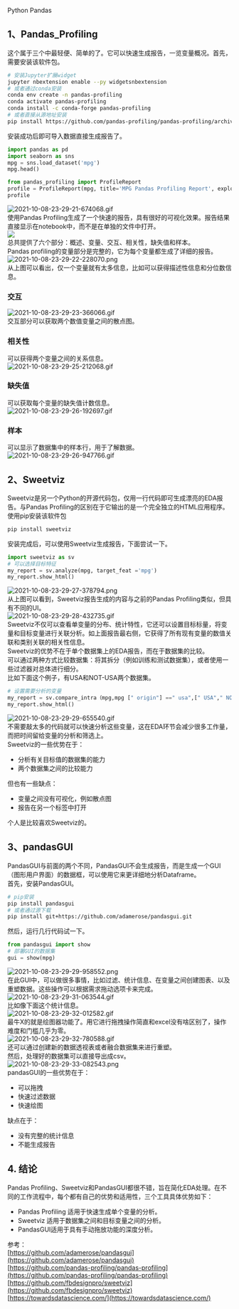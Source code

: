 Python Pandas 
<a name="sd8hQ"></a>
## 1、Pandas_Profiling
这个属于三个中最轻便、简单的了。它可以快速生成报告，一览变量概况。首先，需要安装该软件包。
```bash
# 安装Jupyter扩展widget 
jupyter nbextension enable --py widgetsnbextension
# 或者通过conda安装
conda env create -n pandas-profiling
conda activate pandas-profiling
conda install -c conda-forge pandas-profiling
# 或者直接从源地址安装
pip install https://github.com/pandas-profiling/pandas-profiling/archive/master.zip
```
安装成功后即可导入数据直接生成报告了。
```python
import pandas as pd
import seaborn as sns
mpg = sns.load_dataset('mpg')
mpg.head()

from pandas_profiling import ProfileReport
profile = ProfileReport(mpg, title='MPG Pandas Profiling Report', explorative = True)
profile
```
![2021-10-08-23-29-21-674068.gif](./img/1633707205617-5aeffde5-556b-4982-bbcf-588376b354d8.gif)<br />使用Pandas Profiling生成了一个快速的报告，具有很好的可视化效果。报告结果直接显示在notebook中，而不是在单独的文件中打开。<br />![](./img/1633706945657-ae744a18-c1f7-4cf5-9761-8d1c09070b13.webp)<br />总共提供了六个部分：概述、变量、交互、相关性，缺失值和样本。<br />Pandas profiling的变量部分是完整的，它为每个变量都生成了详细的报告。<br />![2021-10-08-23-29-22-228070.png](./img/1633707193403-8063d569-614a-4df5-8a1b-739125d0b66b.png)<br />从上图可以看出，仅一个变量就有太多信息，比如可以获得描述性信息和分位数信息。
<a name="aBkzW"></a>
### 交互
![2021-10-08-23-29-23-366066.gif](./img/1633707234239-304fd555-71bc-4180-b13c-a29e2f5512fa.gif)<br />交互部分可以获取两个数值变量之间的散点图。
<a name="CEo68"></a>
### 相关性
可以获得两个变量之间的关系信息。<br />![2021-10-08-23-29-25-212068.gif](./img/1633707234873-7dc0d846-ec81-4933-bd6a-2c14ff16d398.gif)
<a name="im9gn"></a>
### 缺失值
可以获取每个变量的缺失值计数信息。<br />![2021-10-08-23-29-26-192697.gif](./img/1633707233533-9e6035e3-6bd9-4420-9ee8-b94ec6e92042.gif)
<a name="NfCv5"></a>
### 样本
可以显示了数据集中的样本行，用于了解数据。<br />![2021-10-08-23-29-26-947766.gif](./img/1633707286564-72154579-fb3e-46f6-ae21-c82b068237fe.gif)
<a name="DZ0z2"></a>
## 2、Sweetviz
Sweetviz是另一个Python的开源代码包，仅用一行代码即可生成漂亮的EDA报告。与Pandas Profiling的区别在于它输出的是一个完全独立的HTML应用程序。<br />使用pip安装该软件包
```bash
pip install sweetviz
```
安装完成后，可以使用Sweetviz生成报告，下面尝试一下。
```python
import sweetviz as sv
# 可以选择目标特征
my_report = sv.analyze(mpg, target_feat ='mpg')
my_report.show_html()
```
![2021-10-08-23-29-27-378794.png](./img/1633707285934-36c8f020-339f-4943-8339-197e59630dde.png)<br />从上图可以看到，Sweetviz报告生成的内容与之前的Pandas Profiling类似，但具有不同的UI。<br />![2021-10-08-23-29-28-432735.gif](./img/1633707287355-9e6c57d0-c438-4abc-b024-e61a1f7460a1.gif)<br />Sweetviz不仅可以查看单变量的分布、统计特性，它还可以设置目标标量，将变量和目标变量进行关联分析。如上面报告最右侧，它获得了所有现有变量的数值关联和类别关联的相关性信息。<br />Sweetviz的优势不在于单个数据集上的EDA报告，而在于数据集的比较。<br />可以通过两种方式比较数据集：将其拆分（例如训练和测试数据集），或者使用一些过滤器对总体进行细分。<br />比如下面这个例子，有USA和NOT-USA两个数据集。
```python
# 设置需要分析的变量
my_report = sv.compare_intra（mpg,mpg [" origin"] ==" usa",[" USA"," NOT-USA"],target_feat ='mpg'）
my_report.show_html()
```
![2021-10-08-23-29-29-655540.gif](./img/1633707322211-cc7314f3-9e07-4f87-bdb3-e8e1c7e02673.gif)<br />不需要敲太多的代码就可以快速分析这些变量，这在EDA环节会减少很多工作量，而把时间留给变量的分析和筛选上。<br />Sweetviz的一些优势在于：

- 分析有关目标值的数据集的能力
- 两个数据集之间的比较能力

但也有一些缺点：

- 变量之间没有可视化，例如散点图
- 报告在另一个标签中打开

个人是比较喜欢Sweetviz的。
<a name="Nqpxo"></a>
## 3、pandasGUI
PandasGUI与前面的两个不同，PandasGUI不会生成报告，而是生成一个GUI（图形用户界面）的数据框，可以使用它来更详细地分析Dataframe。<br />首先，安装PandasGUI。
```bash
# pip安装
pip install pandasgui
# 或者通过源下载
pip install git+https://github.com/adamerose/pandasgui.git
```
然后，运行几行代码试一下。
```python
from pandasgui import show
# 部署GUI的数据集
gui = show(mpg)
```
![2021-10-08-23-29-29-958552.png](./img/1633707319757-5abe8a22-8768-4af5-bd09-3939ee8e015e.png)<br />在此GUI中，可以做很多事情，比如过滤、统计信息、在变量之间创建图表、以及重塑数据。这些操作可以根据需求拖动选项卡来完成。<br />![2021-10-08-23-29-31-063544.gif](./img/1633707320611-c12b64af-2612-494d-9e2a-95d656d306fa.gif)<br />比如像下面这个统计信息。<br />![2021-10-08-23-29-32-012582.gif](./img/1633707353537-a353fdf3-4192-4cb9-9bca-cc99122e2a5d.gif)<br />最牛X的就是绘图器功能了。用它进行拖拽操作简直和excel没有啥区别了，操作难度和门槛几乎为零。<br />![2021-10-08-23-29-32-780588.gif](./img/1633707353422-03d81fee-2410-4596-8972-00f340ad9b81.gif)<br />还可以通过创建新的数据透视表或者融合数据集来进行重塑。<br />然后，处理好的数据集可以直接导出成csv。<br />![2021-10-08-23-29-33-082543.png](./img/1633707352892-3711b978-6536-4fb0-83a5-11715052af49.png)<br />pandasGUI的一些优势在于：

- 可以拖拽
- 快速过滤数据
- 快速绘图

缺点在于：

- 没有完整的统计信息
- 不能生成报告
<a name="vKXl2"></a>
## 4. 结论
Pandas Profiling、Sweetviz和PandasGUI都很不错，旨在简化EDA处理。在不同的工作流程中，每个都有自己的优势和适用性，三个工具具体优势如下：

- Pandas Profiling 适用于快速生成单个变量的分析。
- Sweetviz 适用于数据集之间和目标变量之间的分析。
- PandasGUI适用于具有手动拖放功能的深度分析。

参考：<br />[https://github.com/adamerose/pandasgui](https://github.com/adamerose/pandasgui)<br />[https://github.com/pandas-profiling/pandas-profiling](https://github.com/pandas-profiling/pandas-profiling)<br />[https://github.com/fbdesignpro/sweetviz](https://github.com/fbdesignpro/sweetviz)<br />[https://towardsdatascience.com/](https://towardsdatascience.com/)
